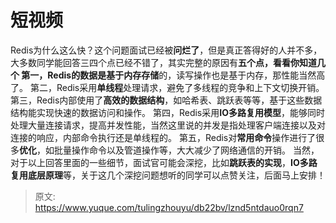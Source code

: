 # 短视频

Redis为什么这么快？这个问题面试已经被**问烂了**，但是真正答得好的人并不多，大多数同学能回答三四个点已经不错了，其实完整的原因有**五个点，**看看你知道几个
第一，Redis的数据是基于**内存存储**的，读写操作也是基于内存，那性能当然高了。
第二，Redis采用**单线程**处理请求，避免了多线程的竞争和上下文切换开销。
第三，Redis内部使用了**高效的数据结构**，如哈希表、跳跃表等等，基于这些数据结构能实现快速的数据访问和操作。
第四，Redis采用**IO多路复用模型**，能够同时处理大量连接请求，提高并发性能，当然这里说的并发是指处理客户端连接以及对连接的响应，内部命令执行还是单线程的。
第五，Redis对**常用命令**操作进行了很多**优化**，如批量操作命令以及管道操作等，大大减少了网络通信的开销。
当然，对于以上回答里面的一些细节，面试官可能会深挖，比如**跳跃表的实现**，**IO多路复用底层原理**等，关于这几个深挖问题想听的同学可以点赞关注，后面马上安排！


> 原文: <https://www.yuque.com/tulingzhouyu/db22bv/lznd5ntdauo0rqn7>